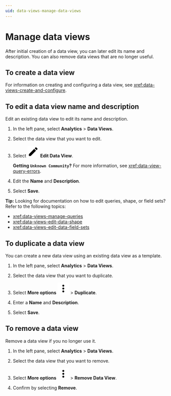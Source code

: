 ```yaml
---
uid: data-views-manage-data-views
---
```


# Manage data views

After initial creation of a data view, you can later edit its name and description. You can also remove data views that are no longer useful.

## To create a data view

For information on creating and configuring a data view, see <xref:data-views-create-and-configure>.

## To edit a data view name and description

Edit an existing data view to edit its name and description.

1. In the left pane, select **Analytics** > **Data Views**.

1. Select the data view that you want to edit.

1. Select ![Edit Data View](../../_icons/default/pencil.svg) **Edit Data View**.

	**Getting `Unknown Community`?** For more information, see <xref:data-view-query-errors>.

1. Edit the **Name** and **Description**.

1. Select **Save**. 

**Tip:** Looking for documentation on how to edit queries, shape, or field sets? Refer to the following topics:

- <xref:data-views-manage-queries>
- <xref:data-views-edit-data-shape>
- <xref:data-views-edit-data-field-sets>

## To duplicate a data view

You can create a new data view using an existing data view as a template.

1. In the left pane, select **Analytics** > **Data Views**.

1. Select the data view that you want to duplicate.

1. Select **More options** ![more options](../../_icons/default/dots-vertical.svg) > **Duplicate**.

1. Enter a **Name** and **Description**.

1. Select **Save**. 

## To remove a data view

Remove a data view if you no longer use it.

1. In the left pane, select **Analytics** > **Data Views**.

1. Select the data view that you want to remove.

1. Select **More options** ![more options](../../_icons/default/dots-vertical.svg) > **Remove Data View**.

1. Confirm by selecting **Remove**.